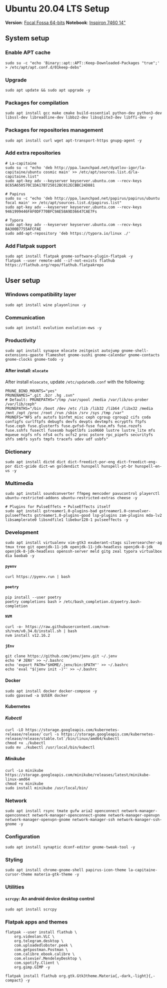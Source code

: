 # Ubuntu 20.04 LTS Setup

**Version**: [Focal Fossa 64-bits](https://releases.ubuntu.com/20.04/ubuntu-20.04-desktop-amd64.iso)
**Notebook**: [Inspiron 7460 14"](http://www.dell.com/br/p/inspiron-14-7460-laptop/pd?ref=491_title&oc=cai7460w10he1852539brpw&model_id=inspiron-14-7460-laptop)

## System setup

### Enable APT cache

```shell
sudo su -c "echo 'Binary::apt::APT::Keep-Downloaded-Packages "true";' > /etc/apt/apt.conf.d/01keep-debs"
```

### Upgrade

```shell
sudo apt update && sudo apt upgrade -y
```

### Packages for compilation

```shell
sudo apt install gcc make cmake build-essential python-dev python3-dev libssl-dev libreadline-dev libbz2-dev libsqlite3-dev libffi-dev -y
```

### Packages for repositories management

```shell
sudo apt install curl wget apt-transport-https gnupg-agent -y
```

### Add extra repositories

```shell
# La-capitaine
sudo su -c "echo 'deb http://ppa.launchpad.net/dyatlov-igor/la-capitaine/ubuntu cosmic main' >> /etc/apt/sources.list.d/la-capitaine.list"
sudo apt-key adv --keyserver keyserver.ubuntu.com --recv-keys 8C65A650570C1DA17B725012BC012ECBBC24D881

# Papirus
sudo su -c "echo 'deb http://ppa.launchpad.net/papirus/papirus/ubuntu focal main' >> /etc/apt/sources.list.d/papirus.list"
sudo apt-key adv --keyserver keyserver.ubuntu.com --recv-keys 9461999446FAF0DF770BFC9AE58A9D36647CAE7Fs

# Typora
sudo apt-key adv --keyserver keyserver.ubuntu.com --recv-keys BA300B7755AFCFAE
sudo add-apt-repository 'deb https://typora.io/linux ./'
```

### Add Flatpak support

```shell
sudo apt install flatpak gnome-software-plugin-flatpak -y
flatpak --user remote-add --if-not-exists flathub https://flathub.org/repo/flathub.flatpakrepo
```

## User setup

### Windows compatibility layer
```shell
sudo apt install wine playonlinux -y
```

### Communication
```shell
sudo apt install evolution evolution-ews -y
```

### Productivity

```shell
sudo apt install synapse mlocate zeitgeist autojump gnome-shell-extensions-gpaste flameshot gnome-sushi gnome-calendar gnome-contacts gnome-clocks gnome-todo -y
```

#### After install: `mlocate`

After install `mloacate`, update `/etc/updatedb.conf` with the following:

```shell
PRUNE_BIND_MOUNTS="yes"
PRUNENAMES=".git .bzr .hg .svn"
# Default: PRUNEPATHS="/tmp /var/spool /media /var/lib/os-prober /var/lib/ceph"
PRUNEPATHS="/bin /boot /dev /etc /lib /lib32 /lib64 /libx32 /media /mnt /opt /proc /root /run /sbin /srv /sys /tmp /var"
PRUNEFS="NFS afs autofs binfmt_misc ceph cgroup cgroup2 cifs coda configfs curlftpfs debugfs devfs devpts devtmpfs ecryptfs ftpfs fuse.ceph fuse.glusterfs fuse.gvfsd-fuse fuse.mfs fuse.rozofs fuse.sshfs fusectl fusesmb hugetlbfs iso9660 lustre lustre_lite mfs mqueue ncpfs nfs nfs4 ocfs ocfs2 proc pstore rpc_pipefs securityfs shfs smbfs sysfs tmpfs tracefs udev udf usbfs"
```

### Dictionary
```shell
sudo apt install dictd dict dict-freedict-por-eng dict-freedict-eng-por dict-gcide dict-wn goldendict hunspell hunspell-pt-br hunspell-en-us -y
```

### Multimedia
```shell
sudo apt install soundconverter ffmpeg mencoder pavucontrol playerctl ubuntu-restricted-addons ubuntu-restricted-extras cheese -y

# Plugins for PulseEffets + PulseEffects itself
sudo apt install gstreamer1.0-plugins-bad gstreamer1.0-convolver-pulseeffects gstreamer1.0-plugins-good lsp-plugins zam-plugins mda-lv2 libsamplerate0 libsndfile1 libebur128-1 pulseeffects -y
```

### Development
```shell
sudo apt install virtualenv vim-gtk3 exuberant-ctags silversearcher-ag tmux tree git openjdk-11-jdk openjdk-11-jdk-headless openjdk-8-jdk openjdk-8-jdk-headless openssh-server meld gitg zeal typora virtualbox dia baobab -y
```
#### `pyenv`

```shell
curl https://pyenv.run | bash
```

#### `poetry`
```shell
pip install --user poetry
poetry completions bash > /etc/bash_completion.d/poetry.bash-completion
```

#### `NVM`

```shell
curl -o- https://raw.githubusercontent.com/nvm-sh/nvm/v0.34.0/install.sh | bash
nvm install v12.16.2
```

#### `jEnv`

```shell
git clone https://github.com/jenv/jenv.git ~/.jenv
echo '# JENV' >> ~/.bashrc
echo 'export PATH="$HOME/.jenv/bin:$PATH"' >> ~/.bashrc
echo 'eval "$(jenv init -)"' >> ~/.bashrc
```

#### Docker

```shell
sudo apt install docker docker-compose -y
sudo gpasswd -a $USER docker
```

#### Kubernetes

##### Kubectl
```shell
curl -LO https://storage.googleapis.com/kubernetes-release/release/`curl -s https://storage.googleapis.com/kubernetes-release/release/stable.txt`/bin/linux/amd64/kubectl
chmod +x ./kubectl
sudo mv ./kubectl /usr/local/bin/kubectl
```

##### Minikube
```shell
curl -Lo minikube https://storage.googleapis.com/minikube/releases/latest/minikube-linux-amd64
chmod +x minikube
sudo install minikube /usr/local/bin/
```

### Network
```shell
sudo apt install rsync tmate gufw aria2 openconnect network-manager-openconnect network-manager-openconnect-gnome network-manager-openvpn network-manager-openvpn-gnome network-manager-ssh network-manager-ssh-gnome -y
```

### Configuration

```shell
sudo apt install synaptic dconf-editor gnome-tweak-tool -y
```

### Styling

```shell
sudo apt install chrome-gnome-shell papirus-icon-theme la-capitaine-cursor-theme materia-gtk-theme -y
```

### Utilities

#### `scrcpy`: An android device desktop control

```shell
sudo apt install scrcpy
```

### Flatpak apps and themes

```shell
flatpak --user install flathub \
    org.videolan.VLC \
    org.telegram.desktop \
    com.uploadedlobster.peek \
    com.getpostman.Postman \
    com.calibre_ebook.calibre \
    com.elsevier.MendeleyDesktop \
    com.spotify.Client \
    org.gimp.GIMP -y
    
flatpak install flathub org.gtk.Gtk3theme.Materia{,-dark,-light}{,-compact} -y
```
